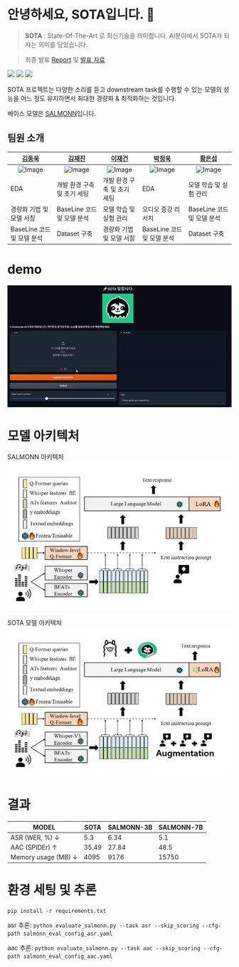 # 안녕하세요, SOTA입니다. 👋
> **SOTA** : State-Of-The-Art 로 최신기술을 의미합니다. AI분야에서 SOTA가 되자는 의미를 담았습니다.

> 최종 발표 [Report](src/Nota_CV_팀리포트(16조).pdf) 및 [발표 자료](src/CV_16조_NOTA_발표자료.pdf)
> 
<img src="https://img.shields.io/badge/Python-3776AB?style=for-the-badge&logo=Python&logoColor=white"> <img src="https://img.shields.io/badge/Jupyter-F37626?style=for-the-badge&logo=Jupyter&logoColor=white"> <img src="https://img.shields.io/badge/PyTorch-EE4C2C?style=for-the-badge&logo=PyTorch&logoColor=white">

SOTA 프로젝트는 다양한 소리를 듣고 downstream task를 수행할 수 있는 모델의 성능을 어느 정도 유지하면서 최대한 경량화 & 최적화하는 것입니다. 

베이스 모델은 [SALMONN](https://github.com/bytedance/SALMONN)입니다. 

## 팀원 소개
|[김동욱](https://github.com/82153)|[김재진](https://github.com/jeajin)|[이재건](https://github.com/2JAE22)|[박정욱](https://github.com/wjddnr0920)|[황은섭](https://github.com/eunseopski)|
|---|---|---|---|---|
|<div align="center">![Image](https://github.com/user-attachments/assets/7962a4ef-1901-4603-9b73-331a0a8f0a10)</div>|<div align="center">![Image](https://github.com/user-attachments/assets/31b5e793-6407-4a79-a2a1-fe2df3f70b5a)</div>|<div align="center">![Image](https://github.com/user-attachments/assets/bb43a22f-650b-48a6-ac05-b2caa57d4686)</div>|<div align="center">![Image](https://github.com/user-attachments/assets/28eeeae0-a54b-4818-8e24-1b89ecac0cb6)</div>|<div align="center">![Image](https://github.com/user-attachments/assets/06722555-5806-47fe-a2e6-ee33da5e5375)</div>|
|EDA|개발 환경 구축 및 초기 세팅|개발 환경 구축 및 초기 세팅|EDA|모델 학습 및 실험 관리|
|경량화 기법 및 모델 서칭|BaseLine 코드 및 모델 분석|모델 학습 및 실험 관리|오디오 증강 리서치|BaseLine 코드 및 모델 분석|
|BaseLine 코드 및 모델 분석|Dataset 구축|경량화 기법 및 모델 서칭|BaseLine 코드 및 모델 분석|Dataset 구축|

# demo
![Demo](src/demo.gif)

# 모델 아키텍처
SALMONN 아키텍처
<img src="src/SALMONN.png">

SOTA 모델 아키텍처
<img src="src/SOTA.png">


# 결과
|MODEL|SOTA|SALMONN-3B|SALMONN-7B|
|------|---|---|---|
|ASR (WER, %) ↓|5.3|	6.34|5.1|
|AAC (SPIDEr) ↑|35.49|27.84|48.5|
|Memory usage (MB) ↓|4095|9176|15750|




# 환경 세팅 및 추론
`pip install -r requirements.txt`

asr 추론: `python evaluate_salmonn.py --task asr --skip_scoring --cfg-path salmonn_eval_config_asr.yaml`

aac 추론: `python evaluate_salmonn.py --task aac --skip_scoring --cfg-path salmonn_eval_config_aac.yaml`



